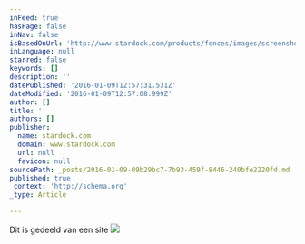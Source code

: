 ```yaml
---
inFeed: true
hasPage: false
inNav: false
isBasedOnUrl: 'http://www.stardock.com/products/fences/images/screenshots/dec2015/Fences-Side-By-Side.jpg'
inLanguage: null
starred: false
keywords: []
description: ''
datePublished: '2016-01-09T12:57:31.531Z'
dateModified: '2016-01-09T12:57:08.999Z'
author: []
title: ''
authors: []
publisher:
  name: stardock.com
  domain: www.stardock.com
  url: null
  favicon: null
sourcePath: _posts/2016-01-09-09b29bc7-7b93-459f-8446-240bfe2220fd.md
published: true
_context: 'http://schema.org'
_type: Article

---
```

Dit is gedeeld van een site
![](http://www.stardock.com/products/fences/images/screenshots/dec2015/Fences-Side-By-Side.jpg)